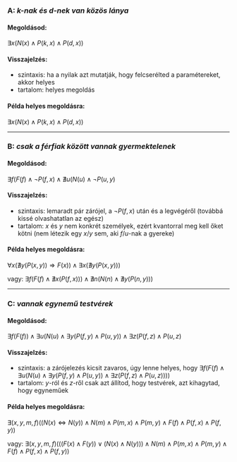 ### A: *k-nak és d-nek van közös lánya*

#### Megoldásod:

$\exists x(N(x) \land P(k,x) \land P(d,x))$

#### Visszajelzés:

- szintaxis: ha a nyilak azt mutatják, hogy felcserélted a paramétereket, akkor helyes
- tartalom: helyes megoldás

#### Példa helyes megoldásra:

$\exists x(N(x) \land P(k,x) \land P(d,x))$

------------------------------------------------

### B: *csak a férfiak között vannak gyermektelenek*

#### Megoldásod:

$\exists f(F(f) \land \neg P(f,x) \land \nexists u(N(u) \land \neg P(u,y)$

#### Visszajelzés:

- szintaxis: lemaradt pár zárójel, a $\neg P(f,x)$ után és a legvégéről (továbbá kissé olvashatatlan az egész)
- tartalom: $x$ és $y$ nem konkrét személyek, ezért kvantorral meg kell őket kötni (nem létezik egy $x/y$ sem, aki $f/u$-nak a gyereke)

#### Példa helyes megoldásra:

$\forall x(\nexists y(P(x,y)) \Rightarrow F(x)) \land \exists x(\nexists y(P(x,y)))$

vagy: $\exists f(F(f) \land \nexists x(P(f,x))) \land \nexists n(N(n) \land \nexists y(P(n,y)))$

------------------------------------------------

### C: *vannak egynemű testvérek*

#### Megoldásod:

$\exists f(F(f)) \land \exists u(N(u) \land \exists y(P(f,y) \land P(u,y)) \land \exists z(P(f,z) \land P(u,z)$

#### Visszajelzés:

- szintaxis: a zárójelezés kicsit zavaros, úgy lenne helyes, hogy $\exists f(F(f) \land \exists u(N(u) \land \exists y(P(f,y) \land P(u,y)) \land \exists z(P(f,z) \land P(u,z))))$
- tartalom: $y$-ról és $z$-ről csak azt állítod, hogy testvérek, azt kihagytad, hogy egyneműek

#### Példa helyes megoldásra:

$\exists (x,y,m,f)((N(x) \Leftrightarrow N(y)) \land N(m) \land P(m,x) \land P(m,y) \land F(f) \land P(f,x) \land P(f,y))$

vagy: $\exists (x,y,m,f)(((F(x) \land F(y)) \lor (N(x) \land N(y))) \land N(m) \land P(m,x) \land P(m,y) \land F(f) \land P(f,x) \land P(f,y))$